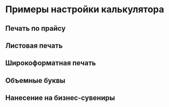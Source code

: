 # Примеры настройки калькулятора

## Печать по прайсу

## Листовая печать

## Широкоформатная печать

## Объемные буквы

## Нанесение на бизнес-сувениры